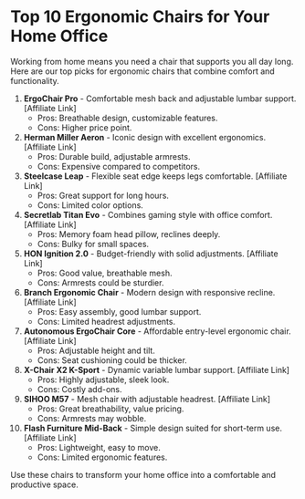 # Top 10 Ergonomic Chairs for Your Home Office

Working from home means you need a chair that supports you all day long. Here are our top picks for ergonomic chairs that combine comfort and functionality.

1. **ErgoChair Pro** - Comfortable mesh back and adjustable lumbar support. [Affiliate Link]
   - Pros: Breathable design, customizable features.
   - Cons: Higher price point.
2. **Herman Miller Aeron** - Iconic design with excellent ergonomics. [Affiliate Link]
   - Pros: Durable build, adjustable armrests.
   - Cons: Expensive compared to competitors.
3. **Steelcase Leap** - Flexible seat edge keeps legs comfortable. [Affiliate Link]
   - Pros: Great support for long hours.
   - Cons: Limited color options.
4. **Secretlab Titan Evo** - Combines gaming style with office comfort. [Affiliate Link]
   - Pros: Memory foam head pillow, reclines deeply.
   - Cons: Bulky for small spaces.
5. **HON Ignition 2.0** - Budget-friendly with solid adjustments. [Affiliate Link]
   - Pros: Good value, breathable mesh.
   - Cons: Armrests could be sturdier.
6. **Branch Ergonomic Chair** - Modern design with responsive recline. [Affiliate Link]
   - Pros: Easy assembly, good lumbar support.
   - Cons: Limited headrest adjustments.
7. **Autonomous ErgoChair Core** - Affordable entry-level ergonomic chair. [Affiliate Link]
   - Pros: Adjustable height and tilt.
   - Cons: Seat cushioning could be thicker.
8. **X-Chair X2 K-Sport** - Dynamic variable lumbar support. [Affiliate Link]
   - Pros: Highly adjustable, sleek look.
   - Cons: Costly add-ons.
9. **SIHOO M57** - Mesh chair with adjustable headrest. [Affiliate Link]
   - Pros: Great breathability, value pricing.
   - Cons: Armrests may wobble.
10. **Flash Furniture Mid-Back** - Simple design suited for short-term use. [Affiliate Link]
    - Pros: Lightweight, easy to move.
    - Cons: Limited ergonomic features.

Use these chairs to transform your home office into a comfortable and productive space.
